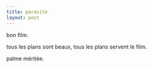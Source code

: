 ```yaml
---
title: parasite
layout: post
---
```


bon film.

tous les plans sont beaux, tous les plans servent le film.

palme méritée.
